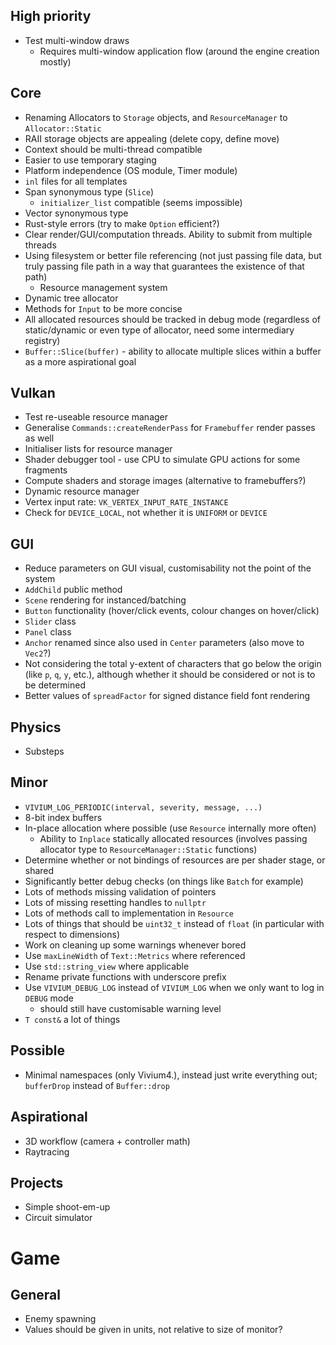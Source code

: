 
## High priority

- Test multi-window draws
	- Requires multi-window application flow (around the engine creation mostly)
## Core

- Renaming Allocators to `Storage` objects, and `ResourceManager` to `Allocator::Static`
- RAII storage objects are appealing (delete copy, define move)
- Context should be multi-thread compatible
- Easier to use temporary staging
- Platform independence (OS module, Timer module)
- `inl` files for all templates
- Span synonymous type (`Slice`)
	- `initializer_list` compatible (seems impossible)
- Vector synonymous type
- Rust-style errors (try to make `Option` efficient?)
- Clear render/GUI/computation threads. Ability to submit from multiple threads
- Using filesystem or better file referencing (not just passing file data, but truly passing file path in a way that guarantees the existence of that path)
	- Resource management system
- Dynamic tree allocator
- Methods for `Input` to be more concise
- All allocated resources should be tracked in debug mode (regardless of static/dynamic or even type of allocator, need some intermediary registry)
- `Buffer::Slice(buffer)` - ability to allocate multiple slices within a buffer as a more aspirational goal
## Vulkan

- Test re-useable resource manager
- Generalise `Commands::createRenderPass` for `Framebuffer` render passes as well
- Initialiser lists for resource manager
- Shader debugger tool - use CPU to simulate GPU actions for some fragments
- Compute shaders and storage images (alternative to framebuffers?)
- Dynamic resource manager
- Vertex input rate: `VK_VERTEX_INPUT_RATE_INSTANCE`
- Check for `DEVICE_LOCAL`, not whether it is `UNIFORM` or `DEVICE`

## GUI

- Reduce parameters on GUI visual, customisability not the point of the system
- `AddChild` public method
- `Scene` rendering for instanced/batching
- `Button` functionality (hover/click events, colour changes on hover/click)
- `Slider` class
- `Panel` class
- `Anchor` renamed since also used in `Center` parameters (also move to `Vec2`?)
- Not considering the total y-extent of characters that go below the origin (like `p`, `q`, `y`, etc.), although whether it should be considered or not is to be determined
- Better values of `spreadFactor` for signed distance field font rendering

## Physics

- Substeps
## Minor

- `VIVIUM_LOG_PERIODIC(interval, severity, message, ...)`
- 8-bit index buffers
- In-place allocation where possible (use `Resource` internally more often)
	- Ability to `Inplace` statically allocated resources (involves passing allocator type to `ResourceManager::Static` functions)
- Determine whether or not bindings of resources are per shader stage, or shared
- Significantly better debug checks (on things like `Batch` for example)
- Lots of methods missing validation of pointers
- Lots of missing resetting handles to `nullptr`
- Lots of methods call to implementation in `Resource`
- Lots of things that should be `uint32_t` instead of `float` (in particular with respect to dimensions)
- Work on cleaning up some warnings whenever bored
- Use `maxLineWidth` of `Text::Metrics` where referenced
- Use `std::string_view` where applicable
- Rename private functions with underscore prefix
- Use `VIVIUM_DEBUG_LOG` instead of `VIVIUM_LOG` when we only want to log in `DEBUG` mode
	- should still have customisable warning level
- `T const&` a lot of things

## Possible

- Minimal namespaces (only Vivium4.), instead just write everything out; `bufferDrop` instead of `Buffer::drop`
## Aspirational

- 3D workflow (camera + controller math)
- Raytracing
## Projects

- Simple shoot-em-up
- Circuit simulator

# Game

## General

- Enemy spawning
- Values should be given in units, not relative to size of monitor?